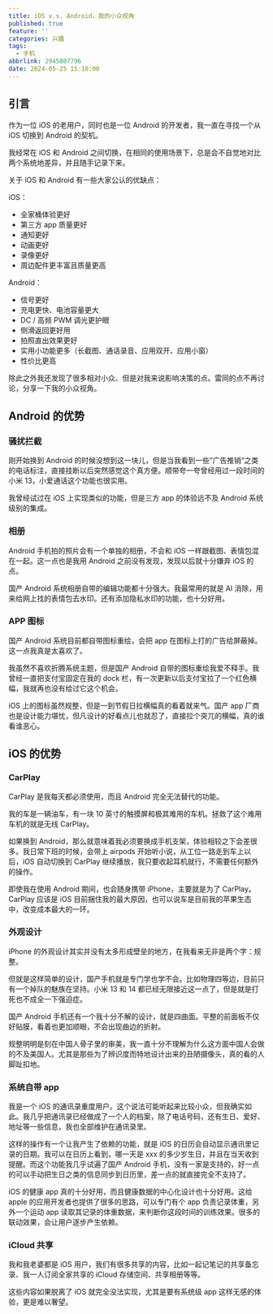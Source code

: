 ```yaml
---
title: iOS v.s. Android，我的小众视角
published: true
feature: ''
categories: 兴趣
tags:
  - 手机
abbrlink: 2945007796
date: 2024-05-25 15:18:00
---
```


## 引言

作为一位 iOS 的老用户，同时也是一位 Android 的开发者，我一直在寻找一个从 iOS 切换到 Android 的契机。

我经常在 iOS 和 Android 之间切换，在相同的使用场景下，总是会不自觉地对比两个系统地差异，并且随手记录下来。

关于 iOS 和 Android 有一些大家公认的优缺点：

iOS：

- 全家桶体验更好
- 第三方 app 质量更好
- 通知更好
- 动画更好
- 录像更好
- 周边配件更丰富且质量更高

Android：

- 信号更好
- 充电更快、电池容量更大
- DC / 高频 PWM 调光更护眼
- 侧滑返回更好用
- 拍照直出效果更好
- 实用小功能更多（长截图、通话录音、应用双开、应用小窗）
- 性价比更高

除此之外我还发现了很多相对小众、但是对我来说影响决策的点。雷同的点不再讨论，分享一下我的小众视角。

## Android 的优势

### 骚扰拦截

刚开始换到 Android 的时候没想到这一块儿，但是当我看到一些”广告推销“之类的电话标注，直接挂断以后突然感觉这个真方便。顺带夸一夸曾经用过一段时间的小米 13，小爱通话这个功能也很实用。

我曾经试过在 iOS 上实现类似的功能，但是三方 app 的体验远不及 Android 系统级别的集成。

### 相册

Android 手机拍的照片会有一个单独的相册，不会和 iOS 一样跟截图、表情包混在一起。这一点也是我用 Android 之前没有发现，发现以后就十分嫌弃 iOS 的点。

国产 Android 系统相册自带的编辑功能都十分强大。我最常用的就是 AI 消除，用来给网上找的表情包去水印。还有添加隐私水印的功能，也十分好用。

### APP 图标

国产 Android 系统目前都自带图标重绘，会把 app 在图标上打的广告给屏蔽掉。这一点我真是太喜欢了。

我虽然不喜欢折腾系统主题，但是国产 Android 自带的图标重绘我爱不释手。我曾经一直把支付宝固定在我的 dock 栏，有一次更新以后支付宝拉了一个红色横幅，我就再也没有给过它这个机会。

iOS 上的图标虽然规整，但是一到节假日拉横幅真的看着就来气。国产 app 厂商也是设计能力堪忧，但凡设计的好看点儿也就忍了，直接拉个突兀的横幅，真的谁看谁恶心。

## iOS 的优势

### CarPlay

CarPlay 是我每天都必须使用，而且 Android 完全无法替代的功能。

我的车是一辆油车，有一块 10 英寸的触摸屏和极其难用的车机。拯救了这个难用车机的就是无线 CarPlay。

如果换到 Android，那么就意味着我必须要换成手机支架，体验相较之下会差很多。我日常下班的时候，会带上 airpods 开始听小说，从工位一路走到车上以后，iOS 自动切换到 CarPlay 继续播放，我只要收起耳机就行，不需要任何额外的操作。

即使我在使用 Android 期间，也会随身携带 iPhone，主要就是为了 CarPlay。CarPlay 应该是 iOS 目前捆住我的最大原因，也可以说车是目前我的苹果生态中，改变成本最大的一环。

### 外观设计

iPhone 的外观设计其实并没有太多形成壁垒的地方，在我看来无非是两个字：规整。

但就是这样简单的设计，国产手机就是专门学也学不会。比如物理四等边，目前只有一个掉队的魅族在坚持。小米 13 和 14 都已经无限接近这一点了，但是就是打死也不成全一下强迫症。

国产 Android 手机还有一个我十分不解的设计，就是四曲面。平整的前面板不仅好贴膜，看着也更加顺眼，不会出现曲边的折射。

规整明明是刻在中国人骨子里的审美，我一直十分不理解为什么这方面中国人会做的不及美国人。尤其是那些为了辨识度而特地设计出来的丑陋摄像头，真的看的人脚趾扣地。

### 系统自带 app

我是一个 iOS 的通讯录重度用户。这个说法可能听起来比较小众，但我确实如此。我几乎把通讯录已经做成了一个人的档案，除了电话号码，还有生日、爱好、地址等一些信息，我也全部维护在通讯录里。

这样的操作有一个让我产生了依赖的功能，就是 iOS 的日历会自动显示通讯里记录的日期。我可以在日历上看到，哪一天是 xxx 的多少岁生日，并且在当天收到提醒。而这个功能我几乎试遍了国产 Android 手机，没有一家是支持的，好一点的可以手动把生日之类的信息同步到日历里，差一点的就直接完全不支持了。

iOS 的健康 app 真的十分好用，而且健康数据的中心化设计也十分好用。这给 apple 的应用开发者也提供了很多的思路，可以专门有个 app 负责记录体重，另外一个运动 app 读取其记录的体重数据，来判断你这段时间的训练效果。很多的联动效果，会让用户逐步产生依赖。

### iCloud 共享

我和我老婆都是 iOS 用户，我们有很多共享的内容，比如一起记笔记的共享备忘录、我一人订阅全家共享的 iCloud 存储空间、共享相册等等。

这些内容如果脱离了 iOS 就完全没法实现，尤其是要有系统级 app 这样无感的体验，更是难以奢望。
